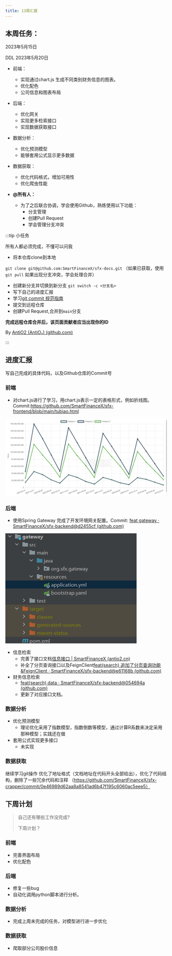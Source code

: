 ```yaml
---
title: 13周汇报
---
```



## 本周任务：
2023年5月15日

DDL 2023年5月20日

- 前端：
  - 实现通过chart.js 生成不同类别财务信息的图表。
  - 优化配色 
  - 公司信息和图表布局

- 后端：
  - 优化网关
  - 实现更多检索接口
  - 实现数据获取接口

- 数据分析：
  - 优化预测模型
  - 能够套用公式显示更多数据

- 数据获取：
  - 优化代码格式，增加可用性
  - 优化爬虫性能

- **@所有人：**
  - 为了之后联合协调，学会使用Github，熟练使用以下功能：
    - 分支管理
    - 创建Pull Request
    - 学会管理分支冲突

:::tip 小任务

所有人都必须完成，不懂可以问我

- 将本仓库clone到本地

`git clone git@github.com:SmartFinanceX/sfx-docs.git`
（如果已获取，使用`git pull` 如果出现分支冲突，学会处理合并）

- 创建新分支并切换到新分支
`git switch -c <分支名>`
- 写下自己的进度汇报
- 学习[git commit 规范指南 ](https://www.jianshu.com/p/201bd81e7dc9?utm_source=oschina-app)
- 提交到远程仓库
- 创建Pull Request,合并到`main`分支

**完成远程仓库合并后，该页面贡献者应当出现你的ID**

By [AntiO2 (AntiO₂) (github.com)](https://github.com/AntiO2)

:::

## 进度汇报
写自己完成的具体代码，以及Github仓库的Commit号
### 前端
- 对chart.js进行了学习，用chart.js表示一定的表格形式，例如折线图。Commit:https://github.com/SmartFinanceX/sfx-frontend/blob/main/tubiao.html

![image2023-05-21前端.png](./image2023-05-21前端.png)

### 后端

- 使用Spring Gateway 完成了开发环境网关配置。Commit: [feat gateway · SmartFinanceX/sfx-backend@d2455cf (github.com)](https://github.com/SmartFinanceX/sfx-backend/commit/d2455cfa1fbd7536d59c4956b5552d5a8369f28f)
  

![image-20230515232648664](./image-20230515232648664.png)

- 信息检索
  - 完善了接口文档[信息接口 | SmartFinanceX (antio2.cn)](https://sfx.antio2.cn/API/1.html#聚合检索)
  - 补全了分页查询接口以及FeignClient[feat(search) 追加了分页查询功能&FeignClient · SmartFinanceX/sfx-backend@e61168b (github.com)](https://github.com/SmartFinanceX/sfx-backend/commit/e61168b410bb9b2d0b93948403c24f510d62346d)
- 财务信息检索
  - [feat(search) data · SmartFinanceX/sfx-backend@054694a (github.com)](https://github.com/SmartFinanceX/sfx-backend/commit/054694a0adae02f7c6242ec6a7a7b21f5cf3dacd)
  - 更新了对应接口文档。

### 数据分析

- 优化预测模型
  - 理论优化采用了指数模型，指数倒数等模型，通过计算R系数来决定采用那种模型；实践还在做
- 套用公式实现更多接口
  - 未实现

### 数据获取

继续学习git操作
优化了地址格式（文档地址在代码开头全部给出），优化了代码结构，删除了一些冗余代码和注释
（https://github.com/SmartFinanceX/sfx-crapper/commit/0e46989d62aa8a8541ad6b47f195c6060ac5eee5）

## 下周计划

>  自己还有哪些工作没完成?
>
> 下周计划？

### 前端
- 完善界面布局
- 优化配色

### 后端

- 修复一些bug
- 自动化调用python脚本进行分析。

### 数据分析

- 完成上周未完成的任务，对模型进行进一步优化
### 数据获取
- 爬取部分公司股价信息
